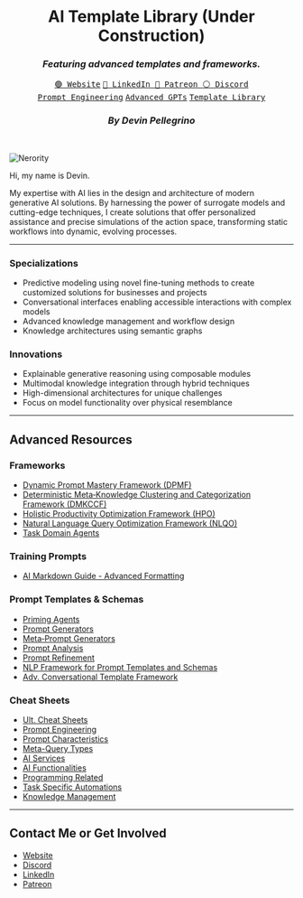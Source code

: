 <div align="center">
  <h1>AI Template Library (Under Construction)</h1>
  <h3><i>Featuring advanced templates and frameworks.</i></h3>
  <a href="https://nerority.com"><kbd>🟢 Website</kbd></a>
  <a href="https://www.linkedin.com/in/devin-pellegrino-gt/"><kbd>🔵 LinkedIn </kbd></a>
  <a href="https://www.patreon.com/Nerority"><kbd> 🔴 Patreon </kbd></a>
  <a href="https://discord.gg/jBKjsqA6pb"><kbd> ⚪ Discord </kbd></a>
  <br>
  <a href="https://github.com/nerority/Prompt-Engineering-Mastery"><kbd>Prompt Engineering</kbd></a>
  <a href="https://github.com/nerority/Advanced-GPTs"><kbd>Advanced GPTs</kbd></a>
  <a href="https://github.com/nerority/AI-Library"><kbd>Template Library</kbd></a>
  <h3><i>By Devin Pellegrino</i></h3>
</div>

</br>

![Nerority](https://github.com/nerority/Advanced-GPTs/assets/80237923/e99891a8-9645-4e9b-a22c-7fca73177882)

Hi, my name is Devin.

My expertise with AI lies in the design and architecture of modern generative AI solutions. By harnessing the power of surrogate models and cutting-edge techniques, I create solutions that offer personalized assistance and precise simulations of the action space, transforming static workflows into dynamic, evolving processes.

---

### Specializations

- Predictive modeling using novel fine-tuning methods to create customized solutions for businesses and projects
- Conversational interfaces enabling accessible interactions with complex models
- Advanced knowledge management and workflow design
- Knowledge architectures using semantic graphs

### Innovations

- Explainable generative reasoning using composable modules
- Multimodal knowledge integration through hybrid techniques
- High-dimensional architectures for unique challenges
- Focus on model functionality over physical resemblance

---

## Advanced Resources

### Frameworks

- [Dynamic Prompt Mastery Framework (DPMF)](https://github.com/nerority/AI-Portfolio/wiki/FW-%7C-Dynamic-Prompt-Mastery-Framework-(DPMF))
- [Deterministic Meta‐Knowledge Clustering and Categorization Framework (DMKCCF)](https://github.com/nerority/AI-Portfolio/wiki/FW-%7C-Deterministic-Meta%E2%80%90Knowledge-Clustering-and-Categorization-Framework-(DMKCCF))
- [Holistic Productivity Optimization Framework (HPO)](https://github.com/nerority/AI-Portfolio/wiki/FW-%7C-Holistic-Productivity-Optimization-Framework-(HPO))
- [Natural Language Query Optimization Framework (NLQO)](https://github.com/nerority/AI-Portfolio/wiki/FW-%7C-Natural-Language-Query-Optimization-Framework-(NLQO))
- [Task Domain Agents](https://github.com/nerority/AI-Portfolio/wiki/A%E2%80%90TD-%7C-Task-Domain-Agents)

### Training Prompts

- [AI Markdown Guide - Advanced Formatting](https://github.com/nerority/AI-Portfolio/wiki/G-%7C-AI-Markdown-Formatting-Guide-(AMDG))

### Prompt Templates & Schemas

- [Priming Agents](https://github.com/nerority/AI-Portfolio/wiki/PT-%7C-Priming-Agents)
- [Prompt Generators](https://github.com/nerority/AI-Portfolio/wiki/PT-%7C-Prompt-Generators)
- [Meta‐Prompt Generators](https://github.com/nerority/AI-Portfolio/wiki/PT-%7C-Meta%E2%80%90Prompt-Generators)
- [Prompt Analysis](https://github.com/nerority/AI-Portfolio/wiki/PT-%7C-Prompt-Analysis)
- [Prompt Refinement](https://github.com/nerority/AI-Portfolio/wiki/PT-%7C-Prompt-Refinement)
- [NLP Framework for Prompt Templates and Schemas](https://github.com/nerority/AI-Portfolio/wiki/R%E2%80%90PD-%7C-NLP-Framework-for-Prompt-Templates-and-Schemas)
- [Adv. Conversational Template Framework](https://github.com/nerority/AI-Portfolio/wiki/R%E2%80%90PD-%7C-Advanced-Conversational-Template-Framework-(ACTF))

### Cheat Sheets

- [Ult. Cheat Sheets](https://github.com/nerority/AI-Portfolio/wiki/R%E2%80%90CS-%7C-Ultimate-Cheat-Sheets)
- [Prompt Engineering](https://github.com/nerority/AI-Portfolio/wiki/R%E2%80%90CS-%7C-Prompt-Engineering)
- [Prompt Characteristics](https://github.com/nerority/AI-Portfolio/wiki/R%E2%80%90CS-%E2%80%90-Prompt-Characteristics)
- [Meta-Query Types](https://github.com/nerority/AI-Portfolio/wiki/R%E2%80%90CS-%E2%80%90-Meta%E2%80%90Query-Types)
- [AI Services](https://github.com/nerority/AI-Portfolio/wiki/R%E2%80%90CS-%7C-AI-Services)
- [AI Functionalities](https://github.com/nerority/AI-Portfolio/wiki/R%E2%80%90CS-%7C-AI-Functionalities)
- [Programming Related](https://github.com/nerority/AI-Portfolio/wiki/R%E2%80%90CS-%7C-Programming)
- [Task Specific Automations](https://github.com/nerority/AI-Portfolio/wiki/R%E2%80%90CS-%7C-Task-Specific-Automations)
- [Knowledge Management](https://github.com/nerority/AI-Portfolio/wiki/R%E2%80%90CS-%7C-Knowledge-Management)

---

## Contact Me or Get Involved

- [Website](https://www.nerority.com/)
- [Discord](https://discord.gg/jBKjsqA6pb)
- [LinkedIn](https://www.linkedin.com/company/nerority/)
- [Patreon](https://www.patreon.com/Nerority)
